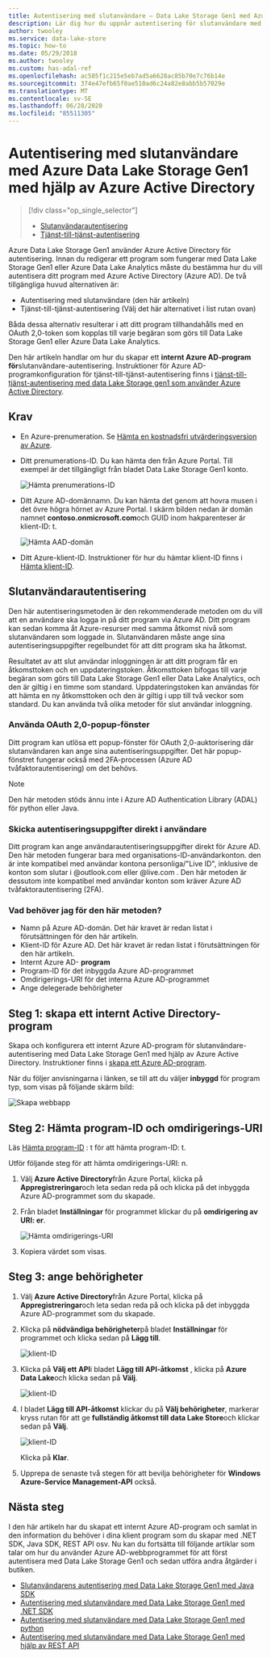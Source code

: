 ```yaml
---
title: Autentisering med slutanvändare – Data Lake Storage Gen1 med Azure AD
description: Lär dig hur du uppnår autentisering för slutanvändare med Azure Data Lake Storage Gen1 med hjälp av Azure Active Directory
author: twooley
ms.service: data-lake-store
ms.topic: how-to
ms.date: 05/29/2018
ms.author: twooley
ms.custom: has-adal-ref
ms.openlocfilehash: ac585f1c215e5eb7ad5a6628ac85b70e7c76b14e
ms.sourcegitcommit: 374e47efb65f0ae510ad6c24a82e8abb5b57029e
ms.translationtype: MT
ms.contentlocale: sv-SE
ms.lasthandoff: 06/28/2020
ms.locfileid: "85511305"
---
```

# <a name="end-user-authentication-with-azure-data-lake-storage-gen1-using-azure-active-directory"></a>Autentisering med slutanvändare med Azure Data Lake Storage Gen1 med hjälp av Azure Active Directory
> [!div class="op_single_selector"]
> * [Slutanvändarautentisering](data-lake-store-end-user-authenticate-using-active-directory.md)
> * [Tjänst-till-tjänst-autentisering](data-lake-store-service-to-service-authenticate-using-active-directory.md)
>
>

Azure Data Lake Storage Gen1 använder Azure Active Directory för autentisering. Innan du redigerar ett program som fungerar med Data Lake Storage Gen1 eller Azure Data Lake Analytics måste du bestämma hur du vill autentisera ditt program med Azure Active Directory (Azure AD). De två tillgängliga huvud alternativen är:

* Autentisering med slutanvändare (den här artikeln)
* Tjänst-till-tjänst-autentisering (Välj det här alternativet i list rutan ovan)

Båda dessa alternativ resulterar i att ditt program tillhandahålls med en OAuth 2,0-token som kopplas till varje begäran som görs till Data Lake Storage Gen1 eller Azure Data Lake Analytics.

Den här artikeln handlar om hur du skapar ett **internt Azure AD-program för**slutanvändare-autentisering. Instruktioner för Azure AD-programkonfiguration för tjänst-till-tjänst-autentisering finns i [tjänst-till-tjänst-autentisering med data Lake Storage gen1 som använder Azure Active Directory](data-lake-store-authenticate-using-active-directory.md).

## <a name="prerequisites"></a>Krav
* En Azure-prenumeration. Se [Hämta en kostnadsfri utvärderingsversion av Azure](https://azure.microsoft.com/pricing/free-trial/).

* Ditt prenumerations-ID. Du kan hämta den från Azure Portal. Till exempel är det tillgängligt från bladet Data Lake Storage Gen1 konto.

    ![Hämta prenumerations-ID](./media/data-lake-store-end-user-authenticate-using-active-directory/get-subscription-id.png)

* Ditt Azure AD-domännamn. Du kan hämta det genom att hovra musen i det övre högra hörnet av Azure Portal. I skärm bilden nedan är domän namnet **contoso.onmicrosoft.com**och GUID inom hakparenteser är klient-ID: t.

    ![Hämta AAD-domän](./media/data-lake-store-end-user-authenticate-using-active-directory/get-aad-domain.png)

* Ditt Azure-klient-ID. Instruktioner för hur du hämtar klient-ID finns i [Hämta klient-ID](../active-directory/develop/howto-create-service-principal-portal.md#get-tenant-and-app-id-values-for-signing-in).

## <a name="end-user-authentication"></a>Slutanvändarautentisering
Den här autentiseringsmetoden är den rekommenderade metoden om du vill att en användare ska logga in på ditt program via Azure AD. Ditt program kan sedan komma åt Azure-resurser med samma åtkomst nivå som slutanvändaren som loggade in. Slutanvändaren måste ange sina autentiseringsuppgifter regelbundet för att ditt program ska ha åtkomst.

Resultatet av att slut användar inloggningen är att ditt program får en åtkomsttoken och en uppdateringstoken. Åtkomsttoken bifogas till varje begäran som görs till Data Lake Storage Gen1 eller Data Lake Analytics, och den är giltig i en timme som standard. Uppdateringstoken kan användas för att hämta en ny åtkomsttoken och den är giltig i upp till två veckor som standard. Du kan använda två olika metoder för slut användar inloggning.

### <a name="using-the-oauth-20-pop-up"></a>Använda OAuth 2,0-popup-fönster
Ditt program kan utlösa ett popup-fönster för OAuth 2,0-auktorisering där slutanvändaren kan ange sina autentiseringsuppgifter. Det här popup-fönstret fungerar också med 2FA-processen (Azure AD tvåfaktorautentisering) om det behövs.

> [!NOTE]
> Den här metoden stöds ännu inte i Azure AD Authentication Library (ADAL) för python eller Java.
>
>

### <a name="directly-passing-in-user-credentials"></a>Skicka autentiseringsuppgifter direkt i användare
Ditt program kan ange användarautentiseringsuppgifter direkt för Azure AD. Den här metoden fungerar bara med organisations-ID-användarkonton. den är inte kompatibel med användar kontona personliga/"Live ID", inklusive de konton som slutar i @outlook.com eller @live.com . Den här metoden är dessutom inte kompatibel med användar konton som kräver Azure AD tvåfaktorautentisering (2FA).

### <a name="what-do-i-need-for-this-approach"></a>Vad behöver jag för den här metoden?
* Namn på Azure AD-domän. Det här kravet är redan listat i förutsättningen för den här artikeln.
* Klient-ID för Azure AD. Det här kravet är redan listat i förutsättningen för den här artikeln.
* Internt Azure AD- **program**
* Program-ID för det inbyggda Azure AD-programmet
* Omdirigerings-URI för det interna Azure AD-programmet
* Ange delegerade behörigheter


## <a name="step-1-create-an-active-directory-native-application"></a>Steg 1: skapa ett internt Active Directory-program

Skapa och konfigurera ett internt Azure AD-program för slutanvändare-autentisering med Data Lake Storage Gen1 med hjälp av Azure Active Directory. Instruktioner finns i [skapa ett Azure AD-program](../active-directory/develop/howto-create-service-principal-portal.md).

När du följer anvisningarna i länken, se till att du väljer **inbyggd** för program typ, som visas på följande skärm bild:

![Skapa webbapp](./media/data-lake-store-end-user-authenticate-using-active-directory/azure-active-directory-create-native-app.png "Skapa inbyggd app")

## <a name="step-2-get-application-id-and-redirect-uri"></a>Steg 2: Hämta program-ID och omdirigerings-URI

Läs [Hämta program-ID](../active-directory/develop/howto-create-service-principal-portal.md#get-tenant-and-app-id-values-for-signing-in) : t för att hämta program-ID: t.

Utför följande steg för att hämta omdirigerings-URI: n.

1. Välj **Azure Active Directory**från Azure Portal, klicka på **Appregistreringar**och leta sedan reda på och klicka på det inbyggda Azure AD-programmet som du skapade.

2. Från bladet **Inställningar** för programmet klickar du på **omdirigering av URI: er**.

    ![Hämta omdirigerings-URI](./media/data-lake-store-end-user-authenticate-using-active-directory/azure-active-directory-redirect-uri.png)

3. Kopiera värdet som visas.


## <a name="step-3-set-permissions"></a>Steg 3: ange behörigheter

1. Välj **Azure Active Directory**från Azure Portal, klicka på **Appregistreringar**och leta sedan reda på och klicka på det inbyggda Azure AD-programmet som du skapade.

2. Klicka på **nödvändiga behörigheter**på bladet **Inställningar** för programmet och klicka sedan på **Lägg till**.

    ![klient-ID](./media/data-lake-store-end-user-authenticate-using-active-directory/aad-end-user-auth-set-permission-1.png)

3. Klicka på **Välj ett API**i bladet **Lägg till API-åtkomst** , klicka på **Azure Data Lake**och klicka sedan på **Välj**.

    ![klient-ID](./media/data-lake-store-end-user-authenticate-using-active-directory/aad-end-user-auth-set-permission-2.png)

4.  I bladet **Lägg till API-åtkomst** klickar du på **Välj behörigheter**, markerar kryss rutan för att ge **fullständig åtkomst till data Lake Store**och klickar sedan på **Välj**.

    ![klient-ID](./media/data-lake-store-end-user-authenticate-using-active-directory/aad-end-user-auth-set-permission-3.png)

    Klicka på **Klar**.

5. Upprepa de senaste två stegen för att bevilja behörigheter för **Windows Azure-Service Management-API** också.

## <a name="next-steps"></a>Nästa steg
I den här artikeln har du skapat ett internt Azure AD-program och samlat in den information du behöver i dina klient program som du skapar med .NET SDK, Java SDK, REST API osv. Nu kan du fortsätta till följande artiklar som talar om hur du använder Azure AD-webbprogrammet för att först autentisera med Data Lake Storage Gen1 och sedan utföra andra åtgärder i butiken.

* [Slutanvändarens autentisering med Data Lake Storage Gen1 med Java SDK](data-lake-store-end-user-authenticate-java-sdk.md)
* [Autentisering med slutanvändare med Data Lake Storage Gen1 med .NET SDK](data-lake-store-end-user-authenticate-net-sdk.md)
* [Autentisering med slutanvändare med Data Lake Storage Gen1 med python](data-lake-store-end-user-authenticate-python.md)
* [Autentisering med slutanvändare med Data Lake Storage Gen1 med hjälp av REST API](data-lake-store-end-user-authenticate-rest-api.md)
